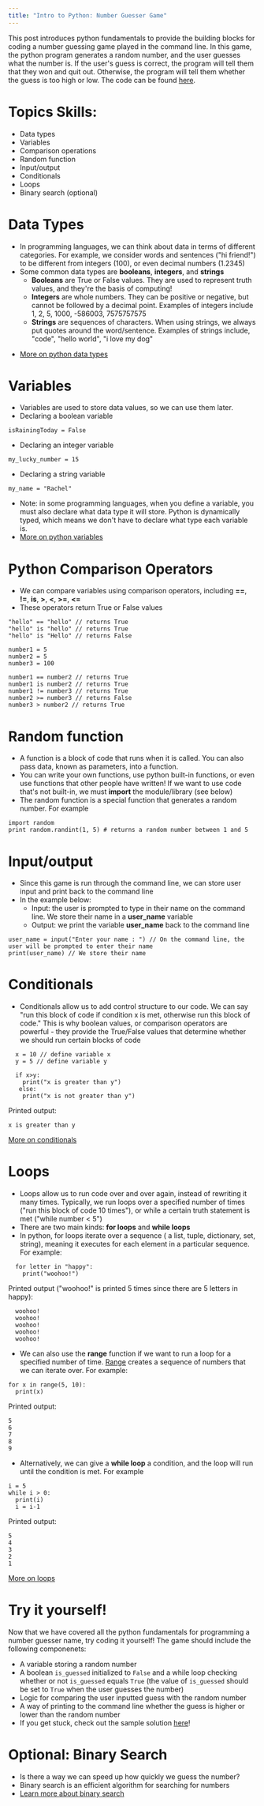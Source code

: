 ```yaml
---
title: "Intro to Python: Number Guesser Game"
---
```


This post introduces python fundamentals to provide the building blocks for coding a number guessing game played in the command line. In this game, the python program generates a random number, and the user guesses what the number is. If the user's guess is correct, the program will tell them that they won and quit out. Otherwise, the program will tell them whether the guess is too high or low. The code can be found [here](https://github.com/rachelsterneck/CAPEC-Information-Retrieval).

# Topics Skills:
* Data types
* Variables
* Comparison operations
* Random function
* Input/output
* Conditionals
* Loops
* Binary search (optional)

# Data Types
* In programming languages, we can think about data in terms of different categories. For example, we consider words and sentences ("hi friend!") to be different from integers (100), or even decimal numbers (1.2345)
* Some common data types are **booleans**, **integers**, and **strings**
  - **Booleans** are True or False values. They are used to represent truth values, and they're the basis of computing!
  - **Integers** are whole numbers. They can be positive or negative, but cannot be followed by a decimal point. Examples of integers include 1, 2, 5, 1000, -586003, 7575757575
  - **Strings** are sequences of characters. When using strings, we always put quotes around the word/sentence. Examples of strings include, "code", "hello world", "i love my dog"
 - [More on python data types](https://realpython.com/python-data-types/)

# Variables
* Variables are used to store data values, so we can use them later.
* Declaring a boolean variable
```
isRainingToday = False
```
* Declaring an integer variable
``` 
my_lucky_number = 15
```

* Declaring a string variable
```
my_name = "Rachel"
 ```
* Note: in some programming languages, when you define a variable, you must also declare what data type it will store. Python is dynamically typed, which means we don't have to declare what type each variable is.
* [More on python variables](https://realpython.com/python-variables/)

# Python Comparison Operators
* We can compare variables using comparison operators, including **==**, **!=**, **is**, **>**, **<**, **>=**, **<=**
* These operators return True or False values

```
"hello" == "hello" // returns True
"hello" is "hello" // returns True
"hello" is "Hello" // returns False

number1 = 5
number2 = 5
number3 = 100

number1 == number2 // returns True
number1 is number2 // returns True
number1 != number3 // returns True
number2 >= number3 // returns False
number3 > number2 // returns True
```

# Random function
* A function is a block of code that runs when it is called. You can also pass data, known as parameters, into a function.
* You can write your own functions, use python built-in functions, or even use functions that other people have written! If we want to use code that's not built-in, we must **import** the module/library (see below)
* The random function is a special function that generates a random number. For example
```
import random
print random.randint(1, 5) # returns a random number between 1 and 5
```

# Input/output
* Since this game is run through the command line, we can store user input and print back to the command line
* In the example below:
  - Input: the user is prompted to type in their name on the command line. We store their name in a **user_name** variable
  - Output: we print the variable **user_name** back to the command line
````
user_name = input("Enter your name : ") // On the command line, the user will be prompted to enter their name
print(user_name) // We store their name 
````

# Conditionals
* Conditionals allow us to add control structure to our code. We can say "run this block of code if condition x is met, otherwise run this block of code." This is why boolean values, or comparison operators are powerful - they provide the True/False values that determine whether we should run certain blocks of code
````
  x = 10 // define variable x
  y = 5 // define variable y
  
  if x>y:
    print("x is greater than y")
   else:
    print("x is not greater than y")
````
Printed output:
````
x is greater than y
````
[More on conditionals](http://www.openbookproject.net/books/bpp4awd/ch04.html)

# Loops 
* Loops allow us to run code over and over again, instead of rewriting it many times. Typically, we run loops over a specified number of times ("run this block of code 10 times"), or while a certain truth statement is met ("while number < 5")
* There are two main kinds: **for loops** and **while loops** 
* In python, for loops iterate over a sequence ( a list, tuple, dictionary, set, string), meaning it executes for each element in a particular sequence. For example:
````
  for letter in "happy":
    print("woohoo!")
````
Printed output ("woohoo!" is printed 5 times since there are 5 letters in happy):
````
  woohoo!
  woohoo!
  woohoo!
  woohoo!
  woohoo!
````
* We can also use the **range** function if we want to run a loop for a specified number of time. [Range](https://www.w3schools.com/python/ref_func_range.asp) creates a sequence of numbers that we can iterate over. For example:
````
for x in range(5, 10):
  print(x)
````
Printed output:
````
5
6
7
8
9
````
* Alternatively, we can give a **while loop** a condition, and the loop will run until the condition is met. For example
````
i = 5
while i > 0:
  print(i)
  i = i-1
````
Printed output:
````
5
4
3
2
1
````
[More on loops](http://www.openbookproject.net/books/bpp4awd/ch04.html)

# Try it yourself! 
Now that we have covered all the python fundamentals for programming a number guesser name, try coding it yourself! The game should include the following componenets:
* A variable storing a random number
* A boolean ``is_guessed`` initialized to ``False`` and a while loop checking whether or not ``is_guessed`` equals ``True`` (the value of ``is_guessed`` should be set to ``True`` when the user guesses the number)
* Logic for comparing the user inputted guess with the random number
* A way of printing to the command line whether the guess is higher or lower than the random number
* If you get stuck, check out the sample solution [here](https://github.com/rachelsterneck/number_guesser_python/blob/master/number_guesser.py)!


# Optional: Binary Search
* Is there a way we can speed up how quickly we guess the number? 
* Binary search is an efficient algorithm for searching for numbers
* [Learn more about binary search](https://www.youtube.com/watch?v=EXtkCmRXfMo)
